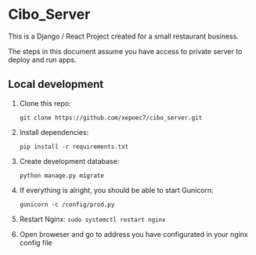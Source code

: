# Cibo_Server

This is a Django / React Project created for a small restaurant business.

The steps in this document assume you have access to private server to deploy and run apps.

## Local development

1. Clone this repo:

    `git clone https://github.com/xepoec7/cibo_server.git`

2. Install dependencies:

    `pip install -r requirements.txt`

3. Create development database:

    `python manage.py migrate`

4. If everything is alright, you should be able to start Gunicorn:

    `gunicorn -c /config/prod.py`

5. Restart Nginx:
    `sudo systemctl restart nginx`

6. Open broweser and go to address you have configurated in your nginx config file




